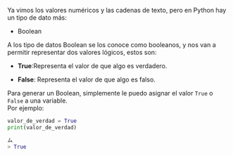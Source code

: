 Ya vimos los valores numéricos y las cadenas de texto, pero en Python hay un tipo de dato más:<br>
* Boolean

A los tipo de datos Boolean se los conoce como booleanos, y nos van a permitir representar dos valores lógicos, estos son:
<br>

* **True**:Representa el valor de que algo es verdadero.<br>

* **False**: Representa el valor de que algo es falso.<br>

Para generar un Boolean, simplemente le puedo asignar el valor `True` o `False` a una variable.<br>
Por ejemplo:<br>

``` python
valor_de_verdad = True
print(valor_de_verdad)

ム
> True
```

